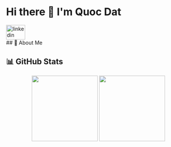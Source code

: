 # Hi there 👋 I'm Quoc Dat
<div align="center">
  <div align="left">
  <a href="https://www.linkedin.com/in/dat-ho-ba49b32b0/" target="_blank">
    <img src="https://raw.githubusercontent.com/maurodesouza/profile-readme-generator/master/src/assets/icons/social/linkedin/default.svg" width="52" height="40" alt="linkedin logo"  />
  </a>
</div>
</div>
## 🚀 About Me

## 📊 GitHub Stats

<div align="center">
  <img height="180em" src="[https://github-readme-stats.vercel.app/api?username=hongoquocdat&show_icons=true&theme=dark&include_all_commits=true&count_private=true](https://github-readme-stats.vercel.app/api?username=hongoquocdat&show_icons=true&theme=dark&include_all_commits=true&count_private=true)"/>
  <img height="180em" src="https://github-readme-stats.vercel.app/api/top-langs/?username=hongoquocdat&layout=compact&langs_count=7&theme=dark"/>
</div>
